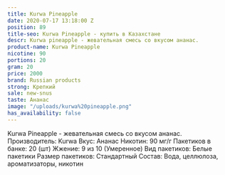 ```yaml
---
title: Kurwa Pineapple
date: 2020-07-17 13:18:00 Z
position: 89
title-seo: Kurwa Pineapple - купить в Казахстане
descr: Kurwa pineapple - жевательная смесь со вкусом ананас.
product-name: Kurwa Pineapple
nicotine: 90
portions: 20
gram: 20
price: 2000
brand: Russian products
strong: Крепкий
sale: new-snus
taste: Ананас
image: "/uploads/kurwa%20pineapple.png"
has_availability: false
---
```


Kurwa Pineapple - жевательная смесь со вкусом ананас. Производитель: Kurwa 
Вкус: Ананас
Никотин: 90 мг/г 
Пакетиков в банке: 20 (шт) 
Жжение: 9 из 10 (Умеренное) 
Вид пакетиков: Белые пакетики Размер пакетиков: Стандартный Состав: Вода, целлюлоза, ароматизаторы, никотин